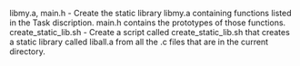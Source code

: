 libmy.a, main.h - Create the static library libmy.a containing functions listed in the Task discription. main.h contains the prototypes of those functions.
create_static_lib.sh - Create a script called create_static_lib.sh that creates a static library called liball.a from all the .c files that are in the current directory.
